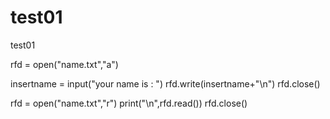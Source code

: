 # test01
test01

rfd = open("name.txt","a")

insertname = input("your name is : ")
rfd.write(insertname+"\n")
rfd.close()

rfd = open("name.txt","r")
print("\n",rfd.read())
rfd.close()
